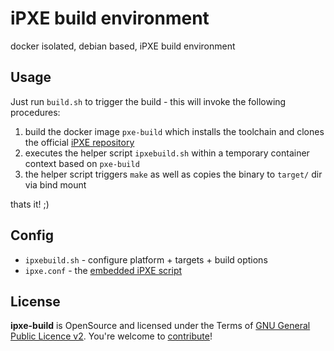 iPXE build environment
==============================

docker isolated, debian based, iPXE build environment

Usage
------------------------------

Just run `build.sh` to trigger the build - this will invoke the following procedures:

1. build the docker image `pxe-build` which installs the toolchain and clones the official [iPXE repository](http://git.ipxe.org/ipxe.git)
2. executes the helper script `ipxebuild.sh` within a temporary container context based on `pxe-build`
3. the helper script triggers `make` as well as copies the binary to `target/` dir via bind mount

thats it! ;)


Config
------------------------------

* `ipxebuild.sh` - configure platform + targets + build options
* `ipxe.conf` - the [embedded iPXE script](http://ipxe.org/embed)

License
------------------------------

**ipxe-build** is OpenSource and licensed under the Terms of [GNU General Public Licence v2](LICENSE.md). You're welcome to [contribute](CONTRIBUTE.md)!